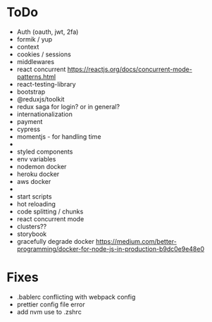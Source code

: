 # ToDo

- Auth (oauth, jwt, 2fa)
- formik / yup
- context 
- cookies / sessions
- middlewares
- react concurrent https://reactjs.org/docs/concurrent-mode-patterns.html
- react-testing-library
- bootstrap
- @reduxjs/toolkit
- redux saga for login? or in general?
- internationalization
- payment
- cypress
- momentjs - for handling time
-
- styled components
- env variables
- nodemon docker
- heroku docker
- aws docker
-
- start scripts
- hot reloading
- code splitting / chunks
- react concurrent mode
- clusters??
- storybook
- gracefully degrade docker https://medium.com/better-programming/docker-for-node-js-in-production-b9dc0e9e48e0
  <!-- AU/src/root/root-module.jsx -->
  <!-- AU/src/src/shrade/logger.ts -->

# **Fixes**

- .bablerc conflicting with webpack config
- prettier config file error
- add nvm use to .zshrc
